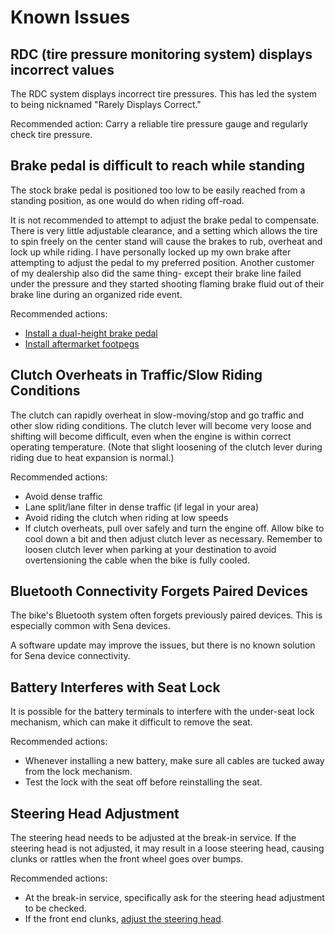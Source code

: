 # Known Issues

## RDC (tire pressure monitoring system) displays incorrect values

The RDC system displays incorrect tire pressures. This has led the system to
being nicknamed "Rarely Displays Correct."

Recommended action: Carry a reliable tire pressure gauge and regularly check
tire pressure.

## Brake pedal is difficult to reach while standing

The stock brake pedal is positioned too low to be easily reached from a
standing position, as one would do when riding off-road.

It is not recommended to attempt to adjust the brake pedal to compensate. There
is very little adjustable clearance, and a setting which allows the tire to
spin freely on the center stand will cause the brakes to rub, overheat and lock
up while riding. I have personally locked up my own brake after attempting to
adjust the pedal to my preferred position. Another customer of my dealership
also did the same thing- except their brake line failed under the pressure and
they started shooting flaming brake fluid out of their brake line during an
organized ride event.

Recommended actions:

- [Install a dual-height brake pedal](accessories.md#brake-pedal)
- [Install aftermarket footpegs](accessories.md#footpegs)

## Clutch Overheats in Traffic/Slow Riding Conditions

The clutch can rapidly overheat in slow-moving/stop and go traffic and other
slow riding conditions. The clutch lever will become very loose and shifting
will become difficult, even when the engine is within correct operating
temperature. (Note that slight loosening of the clutch lever during riding due
to heat expansion is normal.)

Recommended actions:

- Avoid dense traffic
- Lane split/lane filter in dense traffic (if legal in your area)
- Avoid riding the clutch when riding at low speeds
- If clutch overheats, pull over safely and turn the engine off. Allow bike to
  cool down a bit and then adjust clutch lever as necessary. Remember to loosen
clutch lever when parking at your destination to avoid overtensioning the cable
when the bike is fully cooled.

## Bluetooth Connectivity Forgets Paired Devices

The bike's Bluetooth system often forgets previously paired devices. This is
especially common with Sena devices.

A software update may improve the issues, but there is no known solution for
Sena device connectivity.

## Battery Interferes with Seat Lock

It is possible for the battery terminals to interfere with the under-seat lock
mechanism, which can make it difficult to remove the seat.

Recommended actions:

- Whenever installing a new battery, make sure all cables are tucked away from
the lock mechanism.
- Test the lock with the seat off before reinstalling the seat.

## Steering Head Adjustment

The steering head needs to be adjusted at the break-in service. If the steering
head is not adjusted, it may result in a loose steering head, causing clunks
or rattles when the front wheel goes over bumps.

Recommended actions:

- At the break-in service, specifically ask for the steering head adjustment
to be checked.
- If the front end clunks, [adjust the steering 
head](https://www.youtube.com/watch?v=M5a4QpG8KR0).
